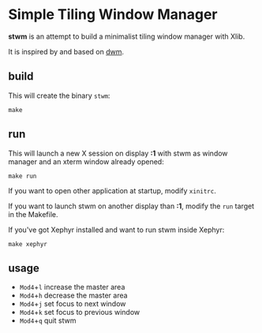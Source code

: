 Simple Tiling Window Manager
============================

**stwm** is an attempt to build a minimalist tiling window manager with Xlib.

It is inspired by and based on [dwm](http://dwm.suckless.org/).


build
-----

This will create the binary <code>stwm</code>:

	make


run
---

This will launch a new X session on display **:1** with stwm as window manager
and an xterm window already opened:

	make run

If you want to open other application at startup, modify <code>xinitrc</code>.

If you want to launch stwm on another display than **:1**, modify the
<code>run</code> target in the Makefile.

If you've got Xephyr installed and want to run stwm inside Xephyr:

	make xephyr


usage
-----

* <code>Mod4</code>+<code>l</code> increase the master area
* <code>Mod4</code>+<code>h</code> decrease the master area
* <code>Mod4</code>+<code>j</code> set focus to next window
* <code>Mod4</code>+<code>k</code> set focus to previous window
* <code>Mod4</code>+<code>q</code> quit stwm

